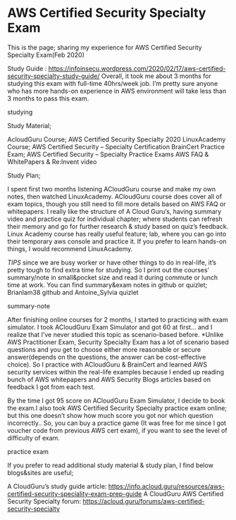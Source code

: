 # AWS Certified Security Specialty Exam
This is the page; sharing my experience for AWS Certified Security Specialty Exam(Feb 2020)

Study Guide : https://infoinsecu.wordpress.com/2020/02/17/aws-certified-security-specialty-study-guide/
Overall, it took me about 3 months for studying this exam with full-time 40hrs/week job. I’m pretty sure anyone who has more hands-on experience in AWS environment will take less than 3 months to pass this exam.

studying

Study Material;

AcloudGuru Course; AWS Certified Security Specialty 2020 
LinuxAcademy Course; AWS Certified Security – Specialty Certification
BrainCert Practice Exam; AWS Certified Security – Specialty Practice Exams
AWS FAQ & WhitePapers & Re:Invent video
 

Study Plan;

I spent first two months listening ACloudGuru course and make my own notes, then watched LinuxAcademy. ACloudGuru course does cover all of exam topics, though you still need to fill more details based on AWS FAQ or whitepapers. I really like the structure of A Cloud Guru‘s, having summary video and practice quiz for individual chapter; where students can refresh their memory and go for further research & study based on quiz’s feedback. Linux Academy course has really useful feature; lab, where you can go into their temporary aws console and practice it. If you prefer to learn hands-on things, I would recommend LinuxAcademy.

 

*TIPS* since we are busy worker or have other things to do in real-life, it’s pretty tough to find extra time for studying. So I print out the courses’ summary/note in small&pocket size and read it during commute or lunch time at work. You can find summary&exam notes in github or quizlet; Brianlam38 github and Antoine_Sylvia quizlet

summary-note

After finishing online courses for 2 months, I started to practicing with exam simulator. I took ACloudGuru Exam Simulator and got 60 at first… and I realize that I’ve never studied this topic as scenario-based before. *Unlike AWS Practitioner Exam, Security Specialty Exam has a lot of scenario based questions and you get to choose either more reasonable or secure answer(depends on the questions, the answer can be cost-effective choice). So I practice with ACloudGuru & BrainCert and learned AWS security services within the real-life examples because I ended up reading bunch of AWS whitepapers and AWS Security Blogs articles based on feedback I got from each test.

By the time I got 95 score on ACloudGuru Exam Simulator, I decide to book the exam.I also took AWS Certified Security Specialty practice exam online; but this one doesn’t show how much score you got nor which question incorrectly.. So, you can buy a practice game (It was free for me since I got voucher code from previous AWS cert exam), if you want to see the level of difficulty of exam.

practice exam

If you prefer to read additional study material & study plan, I find below blogs&sites are useful;

A CloudGuru’s study guide article:  https://info.acloud.guru/resources/aws-certified-security-speciality-exam-prep-guide 
A CloudGuru AWS Certified Security Specialty forum: https://acloud.guru/forums/aws-certified-security-specialty 
